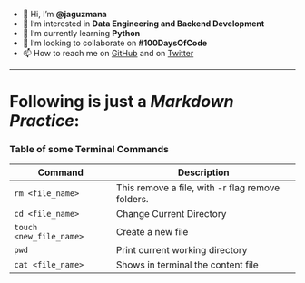 - 👋 Hi, I’m **@jaguzmana**
- 👀 I’m interested in **Data Engineering and Backend Development**
- 🌱 I’m currently learning **Python**
- 💞️ I’m looking to collaborate on **#100DaysOfCode**
- 📫 How to reach me on [GitHub](https://github.com/jaguzmana/) and on [Twitter](https://twitter.com/jaguzmana_/)

---
# Following is just a *Markdown Practice*:
### Table of some **Terminal Commands**
| **Command** | **Description** |
|---------|-------------|
| `rm <file_name>`| This remove a file, with -r flag remove folders. |
| `cd <file_name> ` | Change Current Directory |
|`touch <new_file_name>`| Create a new file |
|`pwd`| Print current working directory |
|`cat <file_name>`| Shows in terminal the content file |

<!---
jaguzmana/jaguzmana is a ✨ special ✨ repository because its `README.md` (this file) appears on your GitHub profile.
You can click the Preview link to take a look at your changes.
--->
